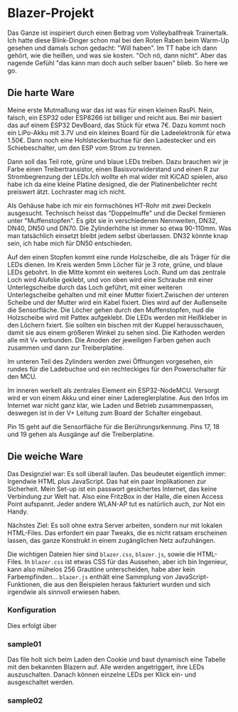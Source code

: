 Blazer-Projekt
==============

Das Ganze ist inspiriert durch einen Beitrag vom Volleyballfreak
Trainertalk. Ich hatte diese Blink-Dinger schon mal bei den Roten
Raben beim Warm-Up gesehen und damals schon gedacht: "Will haben". Im
TT habe ich dann gehört, wie die heißen, und was sie kosten. "Och nö,
dann nicht". Aber das nagende Gefühl "das kann man doch auch selber
bauen" blieb. So here we go.


Die harte Ware
--------------

Meine erste Mutmaßung war das ist was für einen kleinen RasPi. Nein,
falsch, ein ESP32 oder ESP8266 ist billiger und reicht aus. Bei mir
basiert das auf einem ESP32 DevBoard, das Stück für etwa 7€. Dazu
kommt noch ein LiPo-Akku mit 3.7V und ein kleines Board für die
Ladeelektronik für etwa 1.50€. Dann noch eine Hohlsteckerbuchse für
den Ladestecker und ein Schiebeschalter, um den ESP vom Strom zu trennen.

Dann soll das Teil rote, grüne und blaue LEDs treiben. Dazu brauchen
wir je Farbe einen Treibertransistor, einen Basisvorwiderstand und
einen R zur Strombegrenzung der LEDs.Ich wollte eh mal wider mit KiCAD
spielen, also habe ich da eine kleine Platine designed, die der
Platinenbelichter recht preiswert ätzt. Lochraster mag ich nicht.

Als Gehäuse habe ich mir ein formschönes HT-Rohr mit zwei Deckeln
ausgesucht. Technisch heisst das "Doppelmuffe" und die Deckel
firmieren unter "Muffenstopfen". Es gibt sie in verschiedenen
Nennweiten, DN32, DN40, DN50 und DN70. Die Zylinderhöhe ist immer so
etwa 90-110mm. Was man tatsächlich einsetzt bleibt jedem selbst
überlassen. DN32 könnte knap sein, ich habe mich für DN50 entschieden. 

Auf den einen Stopfen kommt eine runde Holzscheibe, die als Träger für
die LEDs dienen. Im Kreis werden 5mm Löcher für je 3 rote, grüne, und
blaue LEDs gebohrt. In die Mitte kommt ein weiteres Loch. Rund um das
zentrale Loch wird Alufolie geklebt, und von oben wird eine Schraube
mit einer Unterlegscheibe durch das Loch geführt, mit einer weiteren
Unterlegscheibe gehalten und mit einer Mutter fixiert.Zwischen der
unteren Scheibe und der Mutter wird ein Kabel fixiert. Dies wird auf
der Außenseite die Sensorfläche.  Die Löcher gehen durch den
Muffenstopfen, nud die Holzscheibe wird mit Pattex aufgeklebt. Die
LEDs werden mit Heißkleber in den Löchern fxiert. Sie sollten ein
bischen mit der Kuppel herausschauen, damit sie aus einem größeren
Winkel zu sehen sind. Die Kathoden werden alle mit V+ verbunden. Die
Anoden der jeweiligen Farben gehen auch zusammen und dann zur
Treiberplatine.

Im unteren Teil des Zylinders werden zwei Öffnungen vorgesehen, ein
rundes für die Ladebuchse und ein rechteckiges für den Powerschalter
für den MCU.

Im inneren werkelt als zentrales Element ein ESP32-NodeMCU. Versorgt
wird er von einem Akku und einer einer Ladereglerplatine. Aus den
Infos im Internet war nicht ganz klar, wie Laden und Betrieb
zusammenpassen, deswegen ist in der V+ Leitung zum Board der Schalter
eingebaut.

Pin 15 geht auf die Sensorfläche für die Berührungsrkennung. Pins 17,
18 und 19 gehen als Ausgänge auf die Treiberplatine. 

Die weiche Ware
---------------

Das Designziel war: Es soll überall laufen. Das beudeutet eigentlich
immer: Irgendwie HTML plus JavaScript. Das hat ein paar Implikationen
zur Sicherheit. Mein Set-up ist ein passwort gesichertes Internet, das
keine Verbindung zur Welt hat. Also eine FritzBox in der Halle, die
einen Access Point aufspannt. Jeder andere WLAN-AP tut es natürlich
auch, zur Not ein Handy.

Nächstes Ziel: Es soll ohne extra Server arbeiten, sondern nur mit
lokalen HTML-Files. Das erfordert ein paar Tweaks, die es nicht ratsam
erscheinen lassen, das ganze Konstrukt in einem zugänglichen Netz
aufzuhängen.

Die wichtigen Dateien hier sind `blazer.css`, `blazer.js`, sowie die
HTML-Files. In `blazer.css` ist etwas CSS für das Aussehen, aber ich
bin Ingenieur, kann also mühelos 256 Grautöne unterscheiden, habe aber
kein Farbempfinden...  `blazer.js` enthält eine Sammplung von
JavaScript-Funktionen, die aus den Beispielen heraus fakturiert wurden
und sich irgendwie als sinnvoll erwiesen haben. 

### Konfiguration ###

Dies erfolgt über

### sample01 ###

Das file holt sich beim Laden den Cookie und baut dynamisch eine
Tabelle mit den bekannten Blazern auf. Alle werden angetriggert, ihre
LEDs auszuschalten. Danach können einzelne LEDs per Klick ein- und
ausgeschaltet werden.

### sample02 ###



<!-- Find: http://IP#/get : Returns the status of LED
as RGB triple 111 (all on) to 000 (all off)

     Change one:
     http://IP#/set?[R|G|B]=[0|1]

     Change all:
     http://IP#/SET?[0|1][0|1][0|1]  : Send triplet

     http://IP#/delay?
-->

